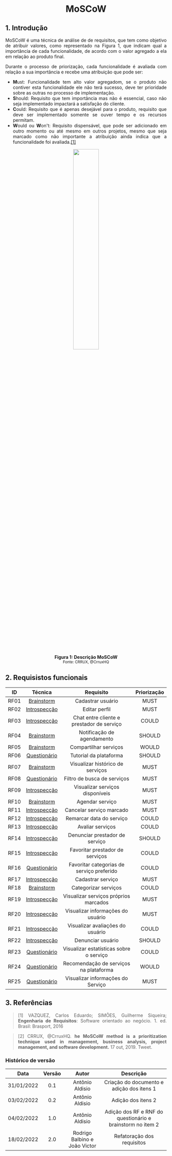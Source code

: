 # <center> MoSCoW

<div align="justify">

## 1. Introdução

MoSCoW é uma técnica de análise de de requisitos, que tem como objetivo de atribuir valores, como representado na Figura 1, que indicam qual a importância de cada funcionalidade, de acordo com o valor agregado a ela em relação ao produto final.

Durante o processo de priorização, cada funcionalidade é avaliada com relação a sua importância e recebe uma atribuição que pode ser:

- **M**ust: Funcionalidade tem alto valor agregadom, se o produto não contiver esta funcionalidade ele não terá sucesso, deve ter prioridade sobre as outras no processo de implementação.
- **S**hould: Requisito que tem importância mas não é essencial, caso não seja implementado impactará a satisfação do cliente.
- **C**ould: Requisito que é apenas desejável para o produto, requisito que deve ser implementado somente se ouver tempo e os recursos permitam.
- **W**ould ou **W**on't: Requisito dispensável, que pode ser adicionado em outro momento ou até mesmo em outros projetos, mesmo que seja marcado como não importante a atribuição ainda indica que a funcionalidade foi avaliada.[[1]](./pages/base/moscow?id=3.-referências)

<p align='center'>
    <img src='assets/images/moscow.png' width=40% height=auto>
    <figcaption align='center'>
        <b>Figura 1: Descrição MoSCoW</b>
        <br>
        <small>Fonte: CRRUX, @CrruxHQ</small>
    </figcaption>
</p>

## 2. Requisistos funcionais

|  ID  |                   Técnica                    |                 Requisito                 | Priorização |
| :--: | :------------------------------------------: | :---------------------------------------: | :---------: |
| RF01 |   [Brainstorm](./pages/base/brainstorm.md)   |             Cadastrar usuário             |    MUST     |
| RF02 | [Introspecção](./pages/base/introspeccao.md) |               Editar perfil               |    MUST     |
| RF03 | [Introspecção](./pages/base/introspeccao.md) | Chat entre cliente e prestador de serviço |    COULD    |
| RF04 |   [Brainstorm](./pages/base/brainstorm.md)   |        Notificação de agendamento         |   SHOULD    |
| RF05 |   [Brainstorm](./pages/base/brainstorm.md)   |           Compartilhar serviços           |    WOULD    |
| RF06 | [Questionário](./pages/base/questionario.md) |          Tutorial da plataforma           |   SHOULD    |
| RF07 |   [Brainstorm](./pages/base/brainstorm.md)   |     Visualizar histórico de serviços      |    MUST     |
| RF08 | [Questionário](./pages/base/questionario.md) |        Filtro de busca de serviços        |    MUST     |
| RF09 | [Introspecção](./pages/base/introspeccao.md) |      Visualizar serviços disponíveis      |    MUST     |
| RF10 |   [Brainstorm](./pages/base/brainstorm.md)   |              Agendar serviço              |    MUST     |
| RF11 | [Introspecção](./pages/base/introspeccao.md) |         Cancelar serviço marcado          |    MUST     |
| RF12 | [Introspecção](./pages/base/introspeccao.md) |         Remarcar data do serviço          |    COULD    |
| RF13 | [Introspecção](./pages/base/introspeccao.md) |             Avaliar serviços              |    COULD    |
| RF14 | [Introspecção](./pages/base/introspeccao.md) |      Denunciar prestador de serviço       |   SHOULD    |
| RF15 | [Introspecção](./pages/base/introspeccao.md) |      Favoritar prestador de serviços      |    COULD    |
| RF16 | [Questionário](./pages/base/questionario.md) | Favoritar categorias de serviço preferido |    COULD    |
| RF17 | [Introspecção](./pages/base/introspeccao.md) |             Cadastrar serviço             |    MUST     |
| RF18 |   [Brainstorm](./pages/base/brainstorm.md)   |           Categorizar serviços            |    COULD    |
| RF19 | [Introspecção](./pages/base/introspeccao.md) |   Visualizar serviços próprios marcados   |    MUST     |
| RF20 | [Introspecção](./pages/base/introspeccao.md) |     Visualizar informações do usuário     |    MUST     |
| RF21 | [Introspecção](./pages/base/introspeccao.md) |     Visualizar avaliações do usuário      |    COULD    |
| RF22 | [Introspecção](./pages/base/introspeccao.md) |             Denunciar usuário             |   SHOULD    |
| RF23 | [Questionário](./pages/base/questionario.md) |  Visualizar estatísticas sobre o serviço  |    COULD    |
| RF24 | [Questionário](./pages/base/questionario.md) |  Recomendação de serviços na plataforma   |    WOULD    |
| RF25 | [Questionário](./pages/base/questionario.md) |     Visualizar informações do Serviço     |    MUST     |

## 3. Referências

> [1] VAZQUEZ, Carlos Eduardo; SIMÕES, Guilherme Siqueira; **Engenharia de Requisitos**: Software orientado ao negócio. 1. ed. Brasil: Brasport, 2016

> [2] CRRUX, @CrruxHQ. **he MoSCoW method is a prioritization technique used in management, business analysis, project management, and software development.** 17 out, 2019. Tweet.

</div>

### Histórico de versão

|    Data    | Versão |             Autor             |                         Descrição                          |
| :--------: | :----: | :---------------------------: | :--------------------------------------------------------: |
| 31/01/2022 |  0.1   |        Antônio Aldisio        |         Criação do documento e adição dos itens 1          |
| 03/02/2022 |  0.2   |        Antônio Aldisio        |                     Adição dos itens 2                     |
| 04/02/2022 |  1.0   |        Antônio Aldisio        | Adição dos RF e RNF do questionário e brainstorm no item 2 |
| 18/02/2022 |  2.0   | Rodrigo Balbino e João Victor |                 Refatoração dos requisitos                 |
